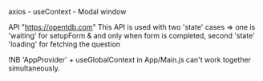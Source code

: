axios - useContext - Modal window

API "https://opentdb.com" This API is used with two 'state' cases => one is 'waiting' for setupForm & and only when form is completed, second 'state' 'loading' for fetching the question

!NB 'AppProvider' + useGlobalContext in App/Main.js can't work together simultaneously.
